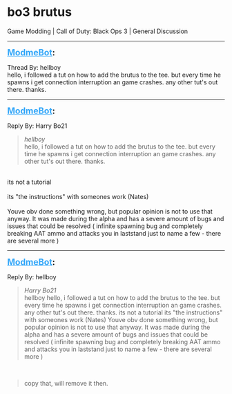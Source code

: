 # bo3 brutus
Game Modding | Call of Duty: Black Ops 3 | General Discussion

---
<strong style="font-size: 1.4em;"><span style="text-decoration: underline;text-decoration-color: #34a7f9;"><span style="color:#34a7f9;">ModmeBot</span></span>:</strong>

<p>Thread By: hellboy<br />hello, i followed a tut on how to add the brutus to the tee. but every time he spawns i get connection interruption an game crashes. any other tut&#39;s out there. thanks.</p>

---
<strong style="font-size: 1.4em;"><span style="text-decoration: underline;text-decoration-color: #34a7f9;"><span style="color:#34a7f9;">ModmeBot</span></span>:</strong>

<p>Reply By: Harry Bo21<br /><blockquote><em>hellboy</em><br />hello, i followed a tut on how to add the brutus to the tee. but every time he spawns i get connection interruption an game crashes. any other tut&#39;s out there. thanks. </blockquote><br /> its not a tutorial<br /> <br />its &quot;the instructions&quot; with someones work (Nates)<br /> <br />Youve obv done something wrong, but popular opinion is not to use that anyway. It was made during the alpha and has a severe amount of bugs and issues that could be resolved ( infinite spawning bug and completely breaking AAT ammo and attacks you in laststand just to name a few - there are several more )</p>

---
<strong style="font-size: 1.4em;"><span style="text-decoration: underline;text-decoration-color: #34a7f9;"><span style="color:#34a7f9;">ModmeBot</span></span>:</strong>

<p>Reply By: hellboy<br /><blockquote><em>Harry Bo21</em><br />hellboy hello, i followed a tut on how to add the brutus to the tee. but every time he spawns i get connection interruption an game crashes. any other tut&#39;s out there. thanks.   its not a tutorial   its &quot;the instructions&quot; with someones work (Nates)   Youve obv done something wrong, but popular opinion is not to use that anyway. It was made during the alpha and has a severe amount of bugs and issues that could be resolved ( infinite spawning bug and completely breaking AAT ammo and attacks you in laststand just to name a few - there are several more )</blockquote><br /><blockquote>copy that, will remove it then. </blockquote></p>
